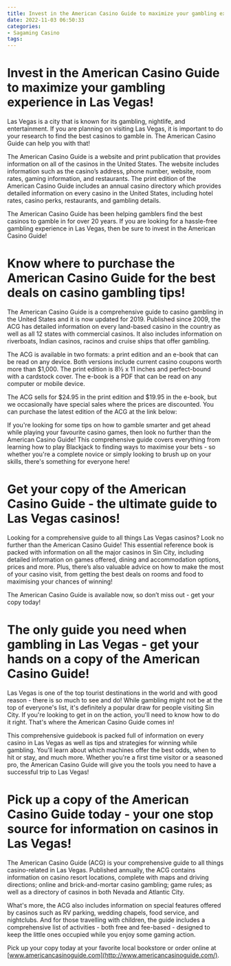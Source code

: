 ```yaml
---
title: Invest in the American Casino Guide to maximize your gambling experience in Las Vegas!
date: 2022-11-03 06:50:33
categories:
- Sagaming Casino
tags:
---
```



#  Invest in the American Casino Guide to maximize your gambling experience in Las Vegas!

Las Vegas is a city that is known for its gambling, nightlife, and entertainment. If you are planning on visiting Las Vegas, it is important to do your research to find the best casinos to gamble in. The American Casino Guide can help you with that!

The American Casino Guide is a website and print publication that provides information on all of the casinos in the United States. The website includes information such as the casino’s address, phone number, website, room rates, gaming information, and restaurants. The print edition of the American Casino Guide includes an annual casino directory which provides detailed information on every casino in the United States, including hotel rates, casino perks, restaurants, and gambling details.

The American Casino Guide has been helping gamblers find the best casinos to gamble in for over 20 years. If you are looking for a hassle-free gambling experience in Las Vegas, then be sure to invest in the American Casino Guide!

#  Know where to purchase the American Casino Guide for the best deals on casino gambling tips!

The American Casino Guide is a comprehensive guide to casino gambling in the United States and it is now updated for 2019. Published since 2009, the ACG has detailed information on every land-based casino in the country as well as all 12 states with commercial casinos. It also includes information on riverboats, Indian casinos, racinos and cruise ships that offer gambling.

The ACG is available in two formats: a print edition and an e-book that can be read on any device. Both versions include current casino coupons worth more than $1,000. The print edition is 8½ x 11 inches and perfect-bound with a cardstock cover. The e-book is a PDF that can be read on any computer or mobile device.

The ACG sells for $24.95 in the print edition and $19.95 in the e-book, but we occasionally have special sales where the prices are discounted. You can purchase the latest edition of the ACG at the link below:

If you're looking for some tips on how to gamble smarter and get ahead while playing your favourite casino games, then look no further than the American Casino Guide! This comprehensive guide covers everything from learning how to play Blackjack to finding ways to maximise your bets - so whether you're a complete novice or simply looking to brush up on your skills, there's something for everyone here!

#  Get your copy of the American Casino Guide - the ultimate guide to Las Vegas casinos!

Looking for a comprehensive guide to all things Las Vegas casinos? Look no further than the American Casino Guide! This essential reference book is packed with information on all the major casinos in Sin City, including detailed information on games offered, dining and accommodation options, prices and more. Plus, there’s also valuable advice on how to make the most of your casino visit, from getting the best deals on rooms and food to maximising your chances of winning!

The American Casino Guide is available now, so don’t miss out - get your copy today!

#  The only guide you need when gambling in Las Vegas - get your hands on a copy of the American Casino Guide!

Las Vegas is one of the top tourist destinations in the world and with good reason - there is so much to see and do! While gambling might not be at the top of everyone's list, it's definitely a popular draw for people visiting Sin City. If you're looking to get in on the action, you'll need to know how to do it right. That's where the American Casino Guide comes in!

This comprehensive guidebook is packed full of information on every casino in Las Vegas as well as tips and strategies for winning while gambling. You'll learn about which machines offer the best odds, when to hit or stay, and much more. Whether you're a first time visitor or a seasoned pro, the American Casino Guide will give you the tools you need to have a successful trip to Las Vegas!

#  Pick up a copy of the American Casino Guide today - your one stop source for information on casinos in Las Vegas!

The American Casino Guide (ACG) is your comprehensive guide to all things casino-related in Las Vegas. Published annually, the ACG contains information on casino resort locations, complete with maps and driving directions; online and brick-and-mortar casino gambling; game rules; as well as a directory of casinos in both Nevada and Atlantic City.

What's more, the ACG also includes information on special features offered by casinos such as RV parking, wedding chapels, food service, and nightclubs. And for those travelling with children, the guide includes a comprehensive list of activities - both free and fee-based - designed to keep the little ones occupied while you enjoy some gaming action.

Pick up your copy today at your favorite local bookstore or order online at [www.americancasinoguide.com](http://www.americancasinoguide.com/).
